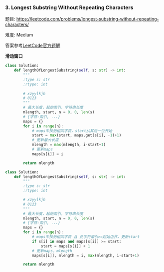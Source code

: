 ### 3. Longest Substring Without Repeating Characters

题目:
<https://leetcode.com/problems/longest-substring-without-repeating-characters/>


难度:   Medium

答案参考[LeetCode官方题解](https://leetcode-cn.com/problems/longest-substring-without-repeating-characters/solution/wu-zhong-fu-zi-fu-de-zui-chang-zi-chuan-by-leetcod/)

**滑动窗口**
```python
class Solution:
    def lengthOfLongestSubstring(self, s: str) -> int:
        """
        :type s: str
        :rtype: int
        
        # xzyylkjh
        # 0123
        """
        # 最大长度，起始索引，字符串长度
        mlength, start, n = 0, 0, len(s)
        # {字符:索引, ...}
        maps = {}
        for i in range(n):
            # maps中找到相同字符，start从其后一位开始
            start = max(start, maps.get(s[i], -1)+1)
            # 更新最大长度
            mlength = max(mlength, i-start+1)
            # 更新maps
            maps[s[i]] = i

        return mlength
```
```python
class Solution:
    def lengthOfLongestSubstring(self, s: str) -> int:
        """
        :type s: str
        :rtype: int

        # xzyylkjh
        # 0123
        """
        # 最大长度，起始索引，字符串长度
        mlength, start, n = 0, 0, len(s)
        # {字符:索引, ...}
        maps = {}
        for i in range(n):
            # maps中找到相同字符 且 此字符索引>=起始边界，更新start
            if s[i] in maps and maps[s[i]] >= start:
                start = maps[s[i]] + 1
            # 更新maps，mlength
            maps[s[i]], mlength = i, max(mlength, i-start+1)

        return mlength
```


